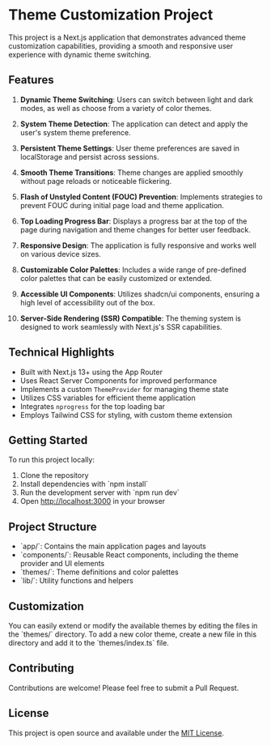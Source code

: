 # Theme Customization Project

This project is a Next.js application that demonstrates advanced theme customization capabilities, providing a smooth and responsive user experience with dynamic theme switching.

## Features

1. **Dynamic Theme Switching**: Users can switch between light and dark modes, as well as choose from a variety of color themes.

2. **System Theme Detection**: The application can detect and apply the user's system theme preference.

3. **Persistent Theme Settings**: User theme preferences are saved in localStorage and persist across sessions.

4. **Smooth Theme Transitions**: Theme changes are applied smoothly without page reloads or noticeable flickering.

5. **Flash of Unstyled Content (FOUC) Prevention**: Implements strategies to prevent FOUC during initial page load and theme application.

6. **Top Loading Progress Bar**: Displays a progress bar at the top of the page during navigation and theme changes for better user feedback.

7. **Responsive Design**: The application is fully responsive and works well on various device sizes.

8. **Customizable Color Palettes**: Includes a wide range of pre-defined color palettes that can be easily customized or extended.

9. **Accessible UI Components**: Utilizes shadcn/ui components, ensuring a high level of accessibility out of the box.

10. **Server-Side Rendering (SSR) Compatible**: The theming system is designed to work seamlessly with Next.js's SSR capabilities.

## Technical Highlights

- Built with Next.js 13+ using the App Router
- Uses React Server Components for improved performance
- Implements a custom `ThemeProvider` for managing theme state
- Utilizes CSS variables for efficient theme application
- Integrates `nprogress` for the top loading bar
- Employs Tailwind CSS for styling, with custom theme extension

## Getting Started

To run this project locally:

1. Clone the repository
2. Install dependencies with \`npm install\`
3. Run the development server with \`npm run dev\`
4. Open [http://localhost:3000](http://localhost:3000) in your browser

## Project Structure

- \`app/\`: Contains the main application pages and layouts
- \`components/\`: Reusable React components, including the theme provider and UI elements
- \`themes/\`: Theme definitions and color palettes
- \`lib/\`: Utility functions and helpers

## Customization

You can easily extend or modify the available themes by editing the files in the \`themes/\` directory. To add a new color theme, create a new file in this directory and add it to the \`themes/index.ts\` file.

## Contributing

Contributions are welcome! Please feel free to submit a Pull Request.

## License

This project is open source and available under the [MIT License](LICENSE).

